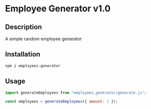 # Employee Generator v1.0

## Description

A simple random employee generator

## Installation
```bash
npm i employees-generator
```

## Usage
```js
import generateEmployees from "employees_generator/generate.js";

const employees = generateEmployees({ amount: 2 });
```